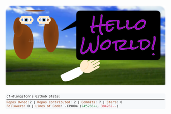 <!-- 
Version 3.0.43
Built Thu Aug 01 2024 20:12:47 GMT+0000 (Coordinated Universal Time)
-->

<h1 align="center">
  <a href="https://github.com/cf-dlangston/cf-dlangston/tree/master/src" title="Click to View Source">
    <picture width="100%" alt="Dylan">
      <source media="(prefers-color-scheme: dark)" srcset="dylan-dark.svg?version=3.0.43">
      <img src="dylan-light.svg?version=3.0.43" alt="Dylan">
    </picture>
  </a>
</h1>

<div align="center">
  <picture width="100%" alt="Profile Info and Stats">
    <source media="(prefers-color-scheme: dark)" srcset="stats-dark.svg?version=3.0.43">
    <img src="stats-light.svg?version=3.0.43" alt="Profile Info and Stats">
  </picture>
</div>
